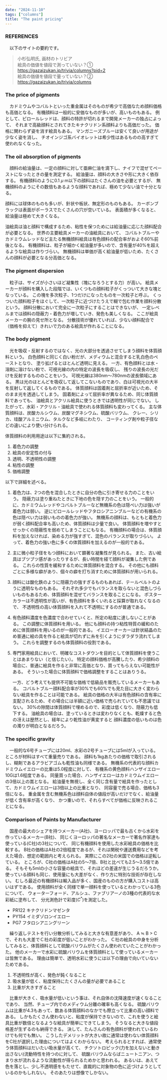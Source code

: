 ```yaml
---
date: "2024-11-10"
tags: ["columns"]
title: "The paint pricing"
---
```


### REFERENCES
　以下のサイトの要約です。

> 小杉弘明氏, 画材のトリビア \
> 絵具の価値を値段で測っていない？① \
> https://gazaizukan.jp/trivia/columns?pid=2 \
> 絵具の価値を値段で量っていない？② \
> https://gazaizukan.jp/trivia/columns


### The price of pigments
　カドミウムやコバルトといった重金属はそのものが希少で高価なため顔料価格も高価となる。
有機顔料は一般的に安価なものが多いが、高いものもある。
例として、ピロールレッドは、顔料の特許が切れるまで開発メーカーの独占によって、
それまで高級顔料とされてきたキナクリドン系顔料よりも高価だった。
価格に関わらず姿を消す絵具もある。
マンガニーズブルーは安くて良いが用途が少なく姿を消し、
チオインジゴ系バイオレットは希少性はあるものの高すぎて使われなくなった。

### The oil absorption of pigments
　顔料の給油量は、一定の顔料に対して亜麻仁油を滴下し、ナイフで混ぜてペーストになったときの量を測定する。
給油量は、顔料の大きさや形に大きく依存する。
有機顔料のように0.1 $\mu$ m以下の顔料はたくさんの油を必要とするが、
無機顔料のようにその数倍もあるような顔料であれば、極めて少ない油で十分となる。

顔料には球体のものも多いが、針状や板状、無定形のものもある。
カーボンブラックは表面がポーラスでたくさんの穴が空いている。
表面積が多くなると、給油量は極めて大きくなる。

油絵具は油と顔料で構成するため、粘性を保つためには給油量に応じた顔料配合が必要となる。
世界の主要絵具メーカーの油絵具において、
コバルトブルーやカドミウムレッドなど主たる無機顔料絵具は有色顔料の配合率がおよそ60%前後となる。
有機顔料は、粒子が細かく給油量が多いので、含有量が40%を超えるような絵具は作りづらい。
無機顔料は単価が高く給油量が低いため、たくさんの顔料が必要となる分高価となる。


### The pigment dispersion
　粒子は、サイズが小さいほど凝集性（塊になろうとする力）が高い。
絵具メーカーが顔料を購入した段階では、いくつもの顔料粒子がくっついて大きな塊となっている。
この塊を多次粒子、1つだけになったものを一次粒子と呼ぶ。
くっついた顔料粒子をほぐして、一次粒子に近づけたうえで糊で包む作業を顔料分散という。
顔料分散において完全に一次粒子にすることはできないが、
一定レベルまでは顔料の隠蔽力・着色力が増していき、発色も美しくなる。
ここが絵具メーカーの腕の見せ所となる。
分散技術が優れていれば、少ない顔料配合で（価格を抑えて）きれいで力のある絵具が作れることになる。


### The body pigment
　光を吸収・反射するのではなく、光の大部分を透過させてしまう顔料を体質顔料という。
白色顔料と同じく白い粉だが、メディウムと混合すると乳白色のペーストとなり、
塗り拡げるとほとんど透明に見える。
一方、有色顔料とは水・溶剤に溶けない粉で、可視光線の内の特定の波長を吸収し、
残りの波長の光だけを反射するもののことをいう。
可視光線は380nm～780nmの波長領域にある。
黒は光のほとんどを吸収して返してこないものであり、白は可視光の大半を反射して返してくるものである。
体質顔料は固着剤と屈折率が近いため、そのまま光を透過してしまう。
固着剤によって屈折率が異なるため、同じ体質顔料であっても、
油絵具とアクリル絵具に使うときでは透明性が同じでない。
したがって、水彩・アクリル・油絵具で使われる体質顔料も変わってくる。
主な体質顔料は、炭酸カルシウム、炭酸マグネシウム、硫酸バリウム、
クレー、シリカ、珪酸アルミニウム、タルクなど多岐にわたり、
コーティング剤や粒子径などの違いにより使い分けられる。

体質顔料の利用用途は以下に集約される。
1. 着色力の調整
1. 絵具の安定性の付与
1. 透明、不透明性の調整
1. 粘性の調整
1. 価格調整

以下で詳細を述べる。
1. 着色力は、2つの色を混合したときに自分の色に引き寄せる力のことをいう。
    隠蔽力は塗り重ねたときに下地の色を隠す力のことをいう。
    一般的に、カドミウムレッドやコバルトブルーなど無機系の色は隠ぺい力は強いが着色力は弱い。
    逆にピロールレッドやフタロシアニンブルーなどの有機系の色は隠ぺい力は弱いものの着色力が強い。
    無機系の顔料は、もともと着色力が弱く顔料配合率も高いため、体質顔料は少量で良い。
    体質顔料を増やすとせっかくの隠蔽性を弱めてしまうことにもなる。
    有機顔料の場合は、体質顔料を加えなければ、染める力が強すぎて、混色のバランスが取りづらい。
    よって、着色力の強い色に多くの体質顔料を加えるのが一般的である。
1. 主に微小粒子径をもつ顔料において顕著な凝集性が見られる。
    また、古い絵具はブツブツ感があったりするが、長い時間を経て顔料が凝集した例である。
    これらの性質を緩和するために体質顔料を混合する。
    その他にも顔料ごとに多様な癖があり、個々の癖を打ち消すために体質顔料が用いられる。
1. 顔料には酸化鉄のように隠蔽力の強すぎるものもあれば、テールベルトのように透明なものもある。
    それぞれ多少でもバランスを取らないと混色しづらいものもあるため、体質顔料を混ぜてバランスを取ることになる。
    ポスターカラーは不透明性が高いが、有色顔料を多くいれると採算が取れなくなるので、
    不透明性の高い体質顔料を入れて不透明にするのが普通である。
1. 有色顔料濃度を色濃度で合わせていくと、所定の粘度に達しないことがある。
    この調整に体質顔料を用いる。
    他にも顔料の持つ粘性特質の緩和のために体質顔料を用いるのが一般的である。
    イエローオーカーは針状結晶のため普通に絵の具を作ると絵具が切れずに糸を引くようにダラダラ流れてしまう。
    これらを調整するのも体質顔料の役割である。
1. 専門家用絵具において、明確なコストダウンを目的として体質顔料を使うことはあまりない（と信じたい）。
    特定の顔料価格が高騰したり、希少顔料の場合に、普通に絵具を作ると非常に高価となり、買ってもらえない可能性がある。
    そういった場合に体質顔料で価格調整をすることはありうる。

    一方、どう考えても提供不可能な価格で低級品を販売しているメーカーもある。
    コバルトブルー顔料配合率が30%でも60%でも見た目に大きく変わらない絵具を作ることは可能である。
    絵具の価格の大半は有色顔料の含有率に支配されるため、その場合には半額に近い価格で売られていても不思議ではない。
    30%の隙間は体質顔料で埋めるので、彩度は低くなり、隠蔽力も低下する。
    油絵具の場合は、塗っているときは変わりなくとも、乾燥すると色の冴えは歴然とし、経年により乾性油が黄変すると
    顔料濃度の低いものは色の濁りが明白となるだろう。

### The specific gravity
　一般的な6号チューブには20ml、水彩の2号チューブには5mlが入っている。
ところが材料はすべて重量売りである。
顔料も1kgあたりの価格で取引されるし、糊剤であるアラビアゴムも乾性油も同様である。
無機系の代表的な顔料カドミウムイエローの比重は5.0程度に対して、
有機系の黄色顔料ハンザイエロー10Gは1.6程度である。
同量買った場合、ハンザイエローはカドミウムイエローの3倍以上の嵩となる。
給油量を無視し、全く同じ含有量で絵具を作ったとして、カドミウムイエローは3倍以上の比重となり、
同容量で売る場合、価格も3倍になる。
重金属を含む無機系色は顔料自体の値段が高いだけでなく、給油量が低く含有率が高くなり、
かつ重いので、それらすべてが価格に反映されることになる。

### Comparison of Paints by Manufacturer
　国産の最大のシェアを持つメーカー(A社)、ヨーロッパで最も古くから水彩を作っているメーカー(B社)、
同じくヨーロッパの著名なメーカーで著名作家達も使っている(C社)の3社について、
同じ有機顔料を使用した水彩絵具の価格を比較する。
B社の価格はA社の2倍程度であるが、それは関税や運送費用などを考えた場合、想定の範囲内と考えられる。
実際にこの2社の米国での価格は逆転している。
ところが、C社の価格はA社の5～7倍、B社と比べても2.5～3.5倍である。
そもそも5mlの小さな容量の絵具で、それほどの差違が生じうるだろうか。
使っている顔料も同じ、使用量にも大差がなく、作り方に特別な技術が存在しない。
むしろ最近の有機顔料は輸入品が多く、国産のものの方が購入コストは高いはずである。
使用顔料が全く同様で単一顔料を使っているとわかっている3色について、
ウォーターフォード、アルシュ、ファブリアーノの3種の代表的な水彩紙に塗布して、
分光測色計で彩度($C^*$)を測定した。

- PR122 キナクリドンマゼンタ
- PY154 イミダゾロンイエロー
- PG7   フタロシアニングリーン

　繰り返しテストを行い分散分析してみると大きな有意差があり、
A $\fallingdotseq$ B $>$ C で、それも大差でＣ社の彩度が低いことがわかった。
Ｃ社の絵具の中身を分析してみると、体質顔料として硫酸バリウムがたくさん使われていたことがわかった。
他のメーカーで水彩に硫酸バリウムを体質顔料として使っているメーカーは皆無である。
理由は簡単で、透明水彩に使うには以下の理由で向いていないためである。

1. 不透明性が高く、発色が鈍くなること
2. 吸水量が低く、粘度保持にたくさんの量が必要であること
3. 比重が大きすぎること

　比重が大きく、吸水量が低いという事は、それ自体の沈降速度が速くなることであり、
当然、チューブ内でのメディウム分離の確率も高くなる。
硫酸バリウムは比重が4.3もあって、数ある体質顔料のなかでも際立って比重の高い顔料である。
しかもたくさん使わないと、粘度が保持できないので、これを使うと絵具比重が数倍となるような絵具が簡単にできてしまう。
そうなると大きな値段格差が生ずるのも納得できる。
決して、たんさんの有色顔料が使われているわけでも何でも無い。
こうしたデメリットが大きい故に通常は使わない体質顔料をC社が選択した理由についてはよくわからない。
考えられるとすれば、通常使う体質顔料はだいたい吸水量が高くて、
チクソトロピック(力を加えないと動き出さない)流動特性を持つのに対して、
硫酸バリウムならばニュートニアン、つまり水が流れるような流動性が得られるためかと思われる。
あるいは、あえて色を落とし、少し不透明感をもたせて、直裁的に対象物の色に近づけようとしているのかもしれない。
そのあたりは想像でしかない。

